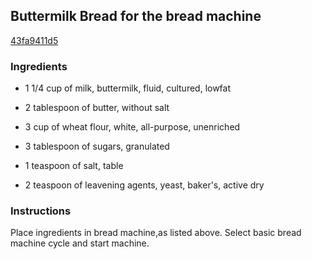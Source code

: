 ## Buttermilk Bread for the bread machine

[43fa9411d5](http://www.food.com/recipe/buttermilk-bread-for-the-bread-machine-78476)

### Ingredients

 - 1 1/4 cup of milk, buttermilk, fluid, cultured, lowfat

 - 2 tablespoon of butter, without salt

 - 3 cup of wheat flour, white, all-purpose, unenriched

 - 3 tablespoon of sugars, granulated

 - 1 teaspoon of salt, table

 - 2 teaspoon of leavening agents, yeast, baker's, active dry

### Instructions

Place ingredients in bread machine,as listed above. Select basic bread machine cycle and start machine.